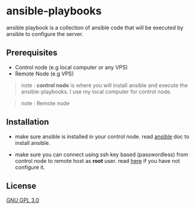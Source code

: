 # ansible-playbooks

ansible playbook is a collection of ansible code that will be executed by ansible to configure the server.

## Prerequisites
 - Control node (e.g local computer or any VPS)
 - Remote Node (e.g VPS)

> note : **control node** is where you will install ansible and execute the ansible-playbooks. I use my local computer for control node.

> note : Remote node

## Installation

- make sure ansible is installed in your control node. read [ansible](https://docs.ansible.com/ansible/latest/installation_guide/index.html) doc to install ansible.

- make sure you can connect using ssh key based (passwordless) from control node to remote host as **root** user. read [here](https://www.redhat.com/sysadmin/passwordless-ssh) if you have not configure it.

## License
[GNU GPL 3.0](https://github.com/dekiakbar/ansible-playbooks/blob/master/LICENSE)